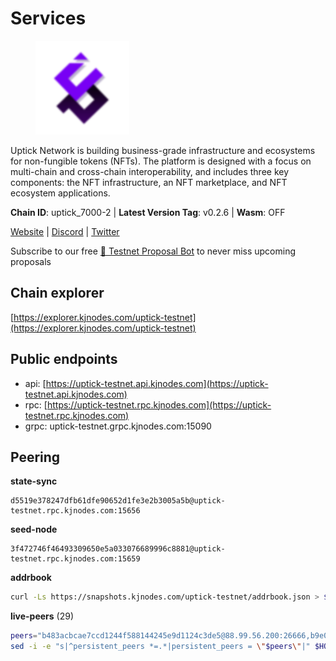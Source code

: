 # Services

<figure><img src="https://raw.githubusercontent.com/kj89/cosmos-images/main/logos/uptick.png" width="150" alt=""><figcaption></figcaption></figure>

Uptick Network is building business-grade infrastructure and  ecosystems for non-fungible tokens (NFTs). The platform is  designed with a focus on multi-chain and cross-chain interoperability,  and includes three key components: the NFT infrastructure, an NFT  marketplace, and NFT ecosystem applications.

**Chain ID**: uptick_7000-2 | **Latest Version Tag**: v0.2.6 | **Wasm**: OFF

[Website](https://uptick.network) | [Discord](https://discord.gg/UzeHS7fu5H) | [Twitter](https://twitter.com/uptickproject)



Subscribe to our free [🤖 Testnet Proposal Bot](https://t.me/kjnodes_testnet_proposal_bot) to never miss upcoming proposals


## Chain explorer
[https://explorer.kjnodes.com/uptick-testnet](https://explorer.kjnodes.com/uptick-testnet)

## Public endpoints

* api: [https://uptick-testnet.api.kjnodes.com](https://uptick-testnet.api.kjnodes.com)
* rpc: [https://uptick-testnet.rpc.kjnodes.com](https://uptick-testnet.rpc.kjnodes.com)
* grpc: uptick-testnet.grpc.kjnodes.com:15090

## Peering

**state-sync**

```text
d5519e378247dfb61dfe90652d1fe3e2b3005a5b@uptick-testnet.rpc.kjnodes.com:15656
```

**seed-node**

```text
3f472746f46493309650e5a033076689996c8881@uptick-testnet.rpc.kjnodes.com:15659
```

**addrbook**
```bash
curl -Ls https://snapshots.kjnodes.com/uptick-testnet/addrbook.json > $HOME/.uptickd/config/addrbook.json
```

**live-peers** (29)
```bash
peers="b483acbcae7ccd1244f588144245e9d1124c3de5@88.99.56.200:26666,b9e0210809b9dfc9cd299c6e83116d7fa45c6e27@65.109.68.93:46656,2c952455a0e425081b54855091ab84c1fe73c4bc@65.108.231.124:10656,11995495f726f4e4c2ab74862fdb30e87c167448@65.108.195.235:27656,a489dcbd4c5b7ef20d77c51dba217e85c631f463@65.108.105.48:20456,1c66685cbf5c8dc0a739eb57c896d35eb2eed17c@65.109.50.106:28656,a818920590d15226a206ec4c73b1c5c20c56a435@65.21.134.202:26666,af5262526a0800a29a0a7194e1488a9fa62d0005@195.3.223.208:26656,9d4d5e7c4f7c7cd0b7ef5fa580a0ea9e07f7bcc0@204.93.241.110:27656,7f5d4c63ffde7acccc40fca1b00030d022d02252@113.53.82.252:26656,7849e4320385434b0828a3e0206a3b69767393f6@65.109.91.227:26656,7831b5c5cc90fa95ea99a0cea5d1ad07dfcc7b9c@185.245.183.187:26656,86f50af23369997882ca3988eabeba998b4f07cc@65.109.92.79:10656,bd486ff0635581c0680e28e93453ba8a26fc5fa8@181.214.147.81:10656,174a57a0d4b914b5a9823a5f3f47ae4b06d9809e@65.108.206.118:60956,0148cb2bb6b646cb147b1651ad503fcf9abfc652@107.155.98.194:36656,6a775f6034f64827a6220de07b1ad344284bbf51@194.163.155.84:46656,52cdb51fe8692dea11de23b8c97c9d947a6eb1c2@51.222.44.116:10656,a0ba1a2b6caf31706d10d0ac8a456160c35dc9a0@38.242.208.19:26656,0afb5ce897e69eec34fb32bf87f4a2f93f79e0b3@65.109.65.210:30656,e24bde7fe207160442fe6b93ee376a739def5757@51.222.248.153:26656,1bb6d67af0dd1d452e294e9df430d07bccefe502@185.215.167.241:26656,878101ab9ad2402bfd700a3da58223778461c753@185.245.182.152:26656,b9d3fe835ded0b93c39befad43fb3c4964ae740f@91.195.101.100:26656,d8777278648d8fc93800692a8b96a7f104df4f9a@194.163.135.127:26656,eb5a3112a64944e2bd701ff8aa99ab95209c6310@185.198.27.110:26656,2298edffe9306e4d9370233c1d29dab567829095@144.91.78.28:26656,db09e85b73c4be1cab07f41422912ccad2aa5744@185.198.27.109:15656,d5519e378247dfb61dfe90652d1fe3e2b3005a5b@65.109.68.190:15656"
sed -i -e "s|^persistent_peers *=.*|persistent_peers = \"$peers\"|" $HOME/.uptickd/config/config.toml
```
